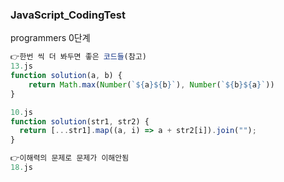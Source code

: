 ### JavaScript_CodingTest
programmers 0단계


```javascript
👉한번 씩 더 봐두면 좋은 코드들(참고)
13.js
function solution(a, b) {
    return Math.max(Number(`${a}${b}`), Number(`${b}${a}`))
}

10.js
function solution(str1, str2) {
  return [...str1].map((a, i) => a + str2[i]).join("");
}

👉이해력의 문제로 문제가 이해안됨
18.js
```
